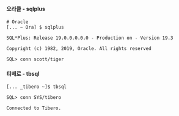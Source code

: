 
#### 오라클 - sqlplus 

```TEXT
# Oracle 
[... ~ Ora] $ sqlplus

SQL*Plus: Release 19.0.0.0.0.0 - Production on - Version 19.3

Copyright (c) 1982, 2019, Oracle. All rights reserved 

SQL> conn scott/tiger 
```

#### 티베로 - tbsql
```TEXT
[... _tibero ~]$ tbsql

SQL> conn SYS/tibero 

Connected to Tibero.
```



